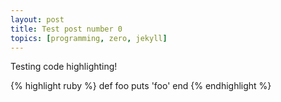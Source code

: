```yaml
---
layout: post
title: Test post number 0
topics: [programming, zero, jekyll]
---
```


Testing code highlighting!

{% highlight ruby %}
def foo
  puts 'foo'
end
{% endhighlight %}
